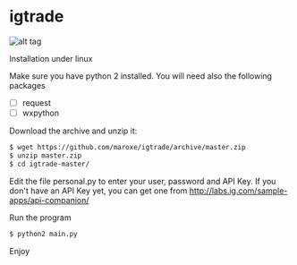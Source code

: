 # igtrade

![alt tag](https://raw.githubusercontent.com/maroxe/igtrade/master/screenshot.png)

Installation under linux

Make sure you have python 2 installed.
You will need also the following packages
- [ ] request
- [ ] wxpython

Download the archive and unzip it:

```bash
$ wget https://github.com/maroxe/igtrade/archive/master.zip
$ unzip master.zip 
$ cd igtrade-master/
```

Edit the file personal.py  to enter your user, password and API Key. If you don't have an API Key yet, you can get one from http://labs.ig.com/sample-apps/api-companion/


Run the program
```bash
$ python2 main.py
```

Enjoy

